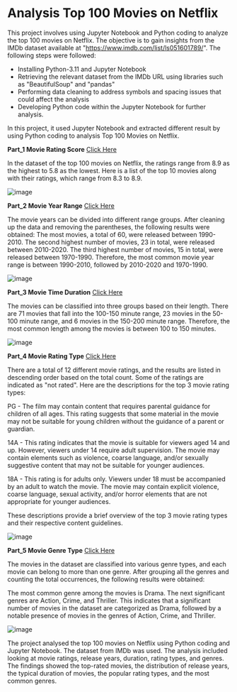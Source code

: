 # Analysis Top 100 Movies on Netflix

This project involves using Jupyter Notebook and Python coding to analyze the top 100 movies on Netflix. The objective is to gain insights from the IMDb dataset available at "https://www.imdb.com/list/ls051601789/". The following steps were followed:
- Installing Python-3.11 and Jupyter Notebook
- Retrieving the relevant dataset from the IMDb URL using libraries such as "BeautifulSoup" and "pandas"
- Performing data cleaning to address symbols and spacing issues that could affect the analysis
- Developing Python code within the Jupyter Notebook for further analysis.

In this project, it used Jupyter Notebook and extracted different result by using Python coding to analysis Top 100 Movies on Netflix.

**Part_1 Movie Rating Score** [Click Here](https://github.com/Stella-Ho/Analysis-Top-100-Netflix-Movies-by-Python/blob/2374c96ae0e4cfdd44e5f994aa2a2e65e38116ce/Part_1.ipynb)

In the dataset of the top 100 movies on Netflix, the ratings range from 8.9 as the highest to 5.8 as the lowest. Here is a list of the top 10 movies along with their ratings, which range from 8.3 to 8.9.

![image](https://github.com/Stella-Ho/Analysis-Top-100-Netflix-Movies-by-Python/assets/141046828/525defa2-9d29-4807-8831-948abbe3b307)

**Part_2 Movie Year Range** [Click Here](https://github.com/Stella-Ho/Analysis-Top-100-Netflix-Movies-by-Python/blob/2374c96ae0e4cfdd44e5f994aa2a2e65e38116ce/Part_2.ipynb)

The movie years can be divided into different range groups. After cleaning up the data and removing the parentheses, the following results were obtained:
The most movies, a total of 60, were released between 1990-2010.
The second highest number of movies, 23 in total, were released between 2010-2020.
The third highest number of movies, 15 in total, were released between 1970-1990.
Therefore, the most common movie year range is between 1990-2010, followed by 2010-2020 and 1970-1990. 

![image](https://github.com/Stella-Ho/Analysis-Top-100-Netflix-Movies-by-Python/assets/141046828/eaa42ad8-26b4-46c4-9da8-edace7d9e326)

**Part_3 Movie Time Duration** [Click Here](https://github.com/Stella-Ho/Analysis-Top-100-Netflix-Movies-by-Python/blob/2374c96ae0e4cfdd44e5f994aa2a2e65e38116ce/Part_3.ipynb)

The movies can be classified into three groups based on their length. There are 71 movies that fall into the 100-150 minute range, 23 movies in the 50-100 minute range, and 6 movies in the 150-200 minute range. Therefore, the most common length among the movies is between 100 to 150 minutes.

![image](https://github.com/Stella-Ho/Analysis-Top-100-Netflix-Movies-by-Python/assets/141046828/25919d5d-ce9c-4843-9f77-c67f1e2c460f)

**Part_4 Movie Rating Type** [Click Here](https://github.com/Stella-Ho/Analysis-Top-100-Netflix-Movies-by-Python/blob/2374c96ae0e4cfdd44e5f994aa2a2e65e38116ce/Part_4.ipynb)

There are a total of 12 different movie ratings, and the results are listed in descending order based on the total count. Some of the ratings are indicated as "not rated". Here are the descriptions for the top 3 movie rating types:

PG - The film may contain content that requires parental guidance for children of all ages. This rating suggests that some material in the movie may not be suitable for young children without the guidance of a parent or guardian.

14A - This rating indicates that the movie is suitable for viewers aged 14 and up. However, viewers under 14 require adult supervision. The movie may contain elements such as violence, coarse language, and/or sexually suggestive content that may not be suitable for younger audiences.

18A - This rating is for adults only. Viewers under 18 must be accompanied by an adult to watch the movie. The movie may contain explicit violence, coarse language, sexual activity, and/or horror elements that are not appropriate for younger audiences.

These descriptions provide a brief overview of the top 3 movie rating types and their respective content guidelines.

![image](https://github.com/Stella-Ho/Analysis-Top-100-Netflix-Movies-by-Python/assets/141046828/b5eb05ad-c53a-4264-b7ee-b107fc35f5eb)

**Part_5 Movie Genre Type** [Click Here](https://github.com/Stella-Ho/Analysis-Top-100-Netflix-Movies-by-Python/blob/2374c96ae0e4cfdd44e5f994aa2a2e65e38116ce/Part_5.ipynb)

The movies in the dataset are classified into various genre types, and each movie can belong to more than one genre. After grouping all the genres and counting the total occurrences, the following results were obtained:

The most common genre among the movies is Drama.
The next significant genres are Action, Crime, and Thriller.
This indicates that a significant number of movies in the dataset are categorized as Drama, followed by a notable presence of movies in the genres of Action, Crime, and Thriller. 

![image](https://github.com/Stella-Ho/Analysis-Top-100-Netflix-Movies-by-Python/assets/141046828/5062ca8a-88c0-4681-b9dd-45793ebd1b67)


The project analysed the top 100 movies on Netflix using Python coding and Jupyter Notebook. The dataset from IMDb was used. The analysis included looking at movie ratings, release years, duration, rating types, and genres. The findings showed the top-rated movies, the distribution of release years, the typical duration of movies, the popular rating types, and the most common genres.
